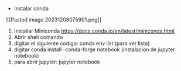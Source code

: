 
- Instalar conda

![[Pasted image 20231208075901.png]]

1. installar Miniconda https://docs.conda.io/en/latest/miniconda.html
2. Abrir shell comando
3. digitar el siguiente codigo: conda env list (para ver lista)
4. digitar conda install -conda-forge notebook (instalacion de jupyter notebook)
5. para abrir jupyter: jupyter notebook